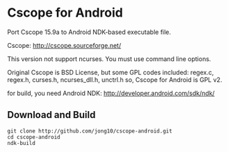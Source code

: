 Cscope for Android
==================

Port Cscope 15.9a to Android NDK-based executable file.

Cscope: http://cscope.sourceforge.net/

This version not support ncurses. You must use command line options.

Original Cscope is BSD License, but some GPL codes included:
regex.c, regex.h, curses.h, ncurses_dll.h, unctrl.h
so, Cscope for Android is GPL v2.

for build, you need Android NDK: http://developer.android.com/sdk/ndk/

Download and Build
------------------
    git clone http://github.com/jong10/cscope-android.git
    cd cscope-android
    ndk-build
